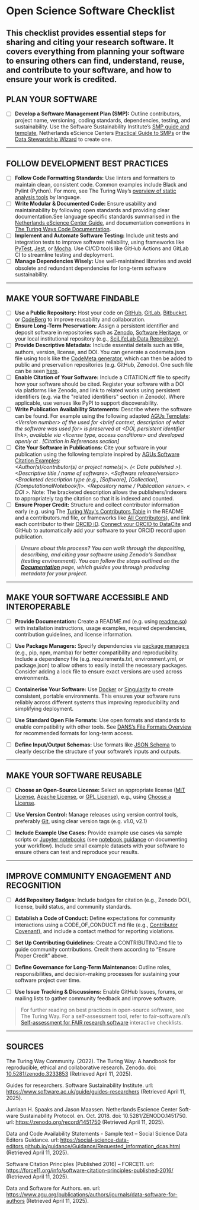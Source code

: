 # Open Science Software Checklist
This checklist provides essential steps for sharing and citing your research software. It covers everything from planning your software to ensuring others can find, understand, reuse, and contribute to your software, and how to ensure your work is credited.
---
## PLAN YOUR SOFTWARE
- [ ] **Develop a Software Management Plan (SMP):** Outline contributors, project name, versioning, coding standards, dependencies, testing, and sustainability. Use the Software Sustainability Institute’s [SMP guide and template](https://www.software.ac.uk/news/software-management-plans), Netherlands eScience Centers [Practical Guide to SMPs](https://zenodo.org/records/7589725) or the [Data Stewardship Wizard](https://ds-wizard.org/) to create one.
___
## FOLLOW DEVELOPMENT BEST PRACTICES
- [ ] **Follow Code Formatting Standards:** Use linters and formatters to maintain clean, consistent code. Common examples include Black and Pylint (Python). For more, see The Turing Way’s [overview of static analysis tools](https://ttw-rtd.readthedocs.io/en/latest/reproducible-research/code-quality.html) by language.
- [ ] **Write Modular & Documented Code:** Ensure usability and maintainability by following open standards and providing clear documentation.See language specific standards summarised in the [Netherlands eScience Center Guide](https://guide.esciencecenter.nl/#/), and documentation conventions in [The Turing Ways Code Documentation](https://book.the-turing-way.org/reproducible-research/code-documentation/code-documentation-code).
- [ ] **Implement and Automate Software Testing:** Include unit tests and integration tests to improve software reliability, using frameworks like [PyTest](https://docs.pytest.org/en/stable/), [Jest](https://jestjs.io/), or [Mocha](https://mochajs.org/). Use CI/CD tools like GitHub Actions and GitLab CI to streamline testing and deployment.
- [ ] **Manage Dependencies Wisely:** Use well-maintained libraries and avoid obsolete and redundant dependencies for long-term software sustainability. 
___
## MAKE YOUR SOFTWARE FINDABLE
- [ ] **Use a Public Repository:** Host your code on [GitHub](https://github.com/), [GitLab](https://about.gitlab.com/), [Bitbucket](https://bitbucket.org/), or [CodeBerg](https://codeberg.org/) to improve reusability and collaboration.
- [ ] **Ensure Long-Term Preservation:** Assign a persistent identifier and deposit software in repositories such as [Zenodo](https://zenodo.org/), [Software Heritage](https://www.softwareheritage.org/), or your local institutional repository (e.g., [SciLifeLab Data Repository](https://figshare.scilifelab.se/)).
- [ ] **Provide Descriptive Metadata:** Include essential details such as title, authors, version, license, and DOI. You can generate a codemeta.json file using tools like the [CodeMeta generator](https://codemeta.github.io/codemeta-generator/), which can then be added to public and preservation repositories (e.g. GitHub, Zenodo). One such file can be seen [here](https://github.com/cboettig/codemeta/blob/master/codemeta.json).
- [ ] **Enable Citation of Your Software:** Include a CITATION.cff file to specify how your software should be cited. Register your software with a DOI via platforms like Zenodo, and link to related works using persistent identifiers (e.g. via the "related identifiers" section in Zenodo). Where applicable, use venues like PyPI to support discoverability.
- [ ] **Write Publication Availability Statements:** Describe where the software can be found. For example using the following adapted [AGUs Template](https://www.agu.org/publications/authors/journals/data-software-for-authors):  
*&lt;Version number&gt; of the <software name> used for <brief context, description of what the software was used for> is preserved at <DOI, persistent identifier link>, available via <license type, access conditions> and developed openly at <software development platform link>. [Citation in References section]*
- [ ] **Cite Your Software in Publications:** Cite your software in your publication using the following template inspired by [AGUs Software Citation Examples](https://www.agu.org/publications/authors/journals/data-software-for-authors):  
*&lt;Author(s)/contributor(s) or project name(s)&gt;. (< Date published >). <Descriptive title / name of software>. <Software release/version> <Bracketed description type (e.g., [Software], [Collection], [ComputationalNotebook])>. <Repository name / Publication venue>. < DOI >.*
Note: The bracketed description allows the publishers/indexers to appropriately tag the citation so that it is indexed and counted. 
- [ ] **Ensure Proper Credit:** Structure and collect contributor information early (e.g. using The [Turing Way's Contributors Table](https://book.the-turing-way.org/community-handbook/acknowledgement/acknowledgement-record) in the README and a contributors.md file, or frameworks like [All Contributors](https://allcontributors.org/)), and link each contributor to their [ORCID iD](https://orcid.org/). [Connect your ORCID to DataCite](https://transportation.libguides.com/persistent_identifiers/automatically_populate_orcid) and GitHub to automatically add your software to your ORCID record upon publication. 
>***Unsure about this process? You can walk through the depositing, describing, and citing your software using Zenodo’s Sandbox (testing environment). You can follow the steps outlined on the [Documentation](https://help.zenodo.org/docs/deposit/create-new-upload/) page, which guides you through producing metadata for your project.***
___
## MAKE YOUR SOFTWARE ACCESSIBLE AND INTEROPERABLE 
- [ ] **Provide Documentation:** Create a README.md (e.g. using [readme.so](https://readme.so/)) with installation instructions, usage examples, required dependencies, contribution guidelines, and license information. 

- [ ] **Use Package Managers:** Specify dependencies via [package managers](https://en.wikipedia.org/wiki/List_of_software_package_management_systems) (e.g., pip, npm, mamba) for better compatibility and reproducibility. Include a dependency file (e.g. requirements.txt, environment.yml, or package.json) to allow others to easily install the necessary packages. Consider adding a lock file to ensure exact versions are used across environments. 

- [ ] **Containerise Your Software:** Use [Docker](https://www.docker.com/) or [Singularity](https://github.com/apptainer/singularity) to create consistent, portable environments. This ensures your software runs reliably across different systems thus improving reproducibility and simplifying deployment.
 
- [ ] **Use Standard Open File Formats:** Use open formats and standards to enable compatibility with other tools. See [DANS’s File Formats Overview](https://dans.knaw.nl/en/file-formats/) for recommended formats for long-term access. 
- [ ] **Define Input/Output Schemas:** Use formats like [JSON Schema](https://json-schema.org/) to clearly describe the structure of your software’s inputs and outputs.
___
## MAKE YOUR SOFTWARE REUSABLE 
- [ ] **Choose an Open-Source License:** Select an appropriate license ([MIT License](https://choosealicense.com/licenses/mit/), [Apache License](https://choosealicense.com/licenses/apache-2.0/), or [GPL License](https://choosealicense.com/licenses/gpl-3.0/)), e.g., using [Choose a License](https://choosealicense.com/). 

- [ ] **Use Version Control:** Manage releases using version control tools, preferably [Git](https://git-scm.com/), using clear version tags (e.g. v1.0, v2.1)
 
- [ ] **Include Example Use Cases:** Provide example use cases via sample scripts or [Jupyter notebooks](https://jupyter.org/) (see [notebook guidance](https://zenodo.org/records/5651648) on documenting your workflow). Include small  example datasets with your software to ensure others can test and reproduce your results. 
___
## IMPROVE COMMUNITY ENGAGEMENT AND RECOGNITION 
- [ ] **Add Repository Badges:** Include badges for citation (e.g., Zenodo DOI), license, build status, and community standards. 

- [ ] **Establish a Code of Conduct:** Define expectations for community interactions using a CODE_OF_CONDUCT.md file (e.g., [Contributor Covenant](https://www.contributor-covenant.org/)), and include a contact method for reporting violations. 

- [ ] **Set Up Contributing Guidelines:** Create a CONTRIBUTING.md file to guide community contributions. Credit them according to “Ensure Proper Credit” above. 

- [ ] **Define Governance for Long-Term Maintenance:** Outline roles, responsibilities, and decision-making processes for sustaining your software project over time. 

- [ ] **Use Issue Tracking & Discussions:** Enable GitHub Issues, forums, or mailing lists to gather community feedback and improve software. 
> For further reading on best practices in open-source software, see The Turing Way. For a self-assessment tool, refer to fair-software.nl’s [Self-assessment for FAIR research software](https://fairsoftwarechecklist.net/v0.2/) interactive checklists. 

<CHECKABOVE FAIR SOFTWARE LINK THING>

___

## SOURCES
The Turing Way Community. (2022). The Turing Way: A handbook for reproducible, ethical and collaborative research. Zenodo. doi: [10.5281/zenodo.3233853](https://zenodo.org/records/7625728) (Retrieved April 11, 2025).

Guides for researchers. Software Sustainability Institute. url: https://www.software.ac.uk/guide/guides-researchers (Retrieved April 11, 2025).

Jurriaan H. Spaaks and Jason Maassen. Netherlands Escience Center Soft-
ware Sustainability Protocol. en. Oct. 2018. doi: 10.5281/ZENODO.1451750.
url: https://zenodo.org/record/1451750 (Retrieved April 11, 2025).

Data and Code Availability Statements - Sample text – Social Science Data
Editors Guidance. url: https://social-science-data-editors.github.io/guidance/Guidance/Requested_information_dcas.html (Retrieved April 11, 2025).

Software Citation Principles (Published 2016) – FORCE11. url: https://force11.org/info/software-citation-principles-published-2016/ (Retrieved April 11, 2025).

Data and Software for Authors. en. url: https://www.agu.org/publications/authors/journals/data-software-for-authors (Retrieved April 11, 2025).